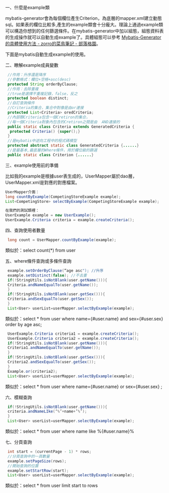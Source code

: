 一、什麼是example類

mybatis-generator會為每個欄位產生Criterion，為底層的mapper.xml建立動態sql。如果表的欄位比較多,產生的example類會十分龐大。理論上通過example類可以構造你想到的任何篩選條件。在mybatis-generator中加以組態，組態資料表的生成操作就可以自動生成example了。具體組態可以參考 [Mybatis-Generator的具體使用方法 - zorro的菜鳥筆記 - 部落格園](https://link.zhihu.com/?target=https%3A//www.cnblogs.com/zorro-y/p/5602471.html)。

下面是mybatis自動生成example的使用。

二、瞭解example成員變數

```java
 //作用：升序還是降序
 //參數格式：欄位+空格+asc(desc)
 protected String orderByClause;  
 //作用：去除重複
 //true是選擇不重複記錄，false，反之
 protected boolean distinct;
 //自訂查詢條件
 //Criteria的集合，集合中對像是由or連接
 protected List<Criteria> oredCriteria;
 //內部類Criteria包含一個Cretiron的集合，
 //每一個Criteria對象內包含的Cretiron之間是由  AND連接的
 public static class Criteria extends GeneratedCriteria {
  protected Criteria() {super();}
 }
 //是mybatis中逆向工程中的程式碼模型
 protected abstract static class GeneratedCriteria {......}
 //是最基本,最底層的Where條件，用於欄位級的篩選
 public static class Criterion {......}
```

三、example使用前的準備

比如我的example是根據user表生成的，UserMapper屬於dao層，UserMapper.xml是對應的對應檔案。

```java
UserMapper介面：
long countByExample(CompetingStoreExample example);
List<CompetingStore> selectByExample(CompetingStoreExample example);

在我們的測試類裡：
UserExample example = new UserExample();
UserExample.Criteria criteria = example.createCriteria();
```

四、查詢使用者數量

```java
 long count = UserMapper.countByExample(example);
```

類似於：select count(*) from user

五、where條件查詢或多條件查詢

```java
 example.setOrderByClause(“age asc"); //升序
 example.setDistinct(false); //不去重
 if(!StringUtils.isNotBlank(user.getName())){
 Criteria.andNameEqualTo(user.getName());
 }
 if(!StringUtils.isNotBlank(user.getSex())){
 Criteria.andSexEqualTo(user.getSex());
 }
 List<User> userList=userMapper.selectByExample(example);
```

類似於：select * from user where name={#user.name} and sex={#user.sex} order by age asc;

```java
 UserExample.Criteria criteria1 = example.createCriteria();
 UserExample.Criteria criteria2 = example.createCriteria();
 if(!StringUtils.isNotBlank(user.getName())){
 Criteria1.andNameEqualTo(user.getName());
 }
 if(!StringUtils.isNotBlank(user.getSex())){
 Criteria2.andSexEqualTo(user.getSex());
 }
 Example.or(criteria2);
 List<User> userList=userMapper.selectByExample(example);
```

類似於：select * from user where name={#user.name} or sex={#user.sex} ;

六、模糊查詢

```java
 if(!StringUtils.isNotBlank(user.getName())){
 criteria.andNameLIke(‘%’+name+’%’);
 }
 List<User> userList=userMapper.selectByExample(example);
```

類似於：select * from user where name like %{#user.name}%

七、分頁查詢

```java
 int start = (currentPage - 1) * rows;
 //分頁查詢中的一頁數量
 example.setPageSize(rows); 
 //開始查詢的位置
 example.setStartRow(start);  
 List<User> userList=userMapper.selectByExample(example);
```

類似於：select * from user limit start to rows